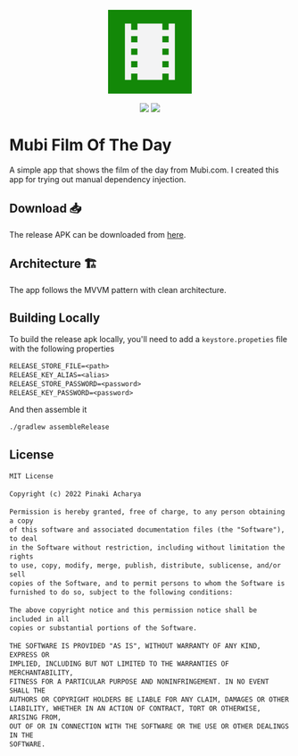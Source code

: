<p align="center">
<img src="ic_launcher-playstore.png" width = 150>
</p>

<p align="center">
  <a href="https://img.shields.io/badge/License-MIT-yellow.svg"><img src="https://img.shields.io/badge/License-MIT-yellow.svg"></a>
  <a href="https://badges.frapsoft.com/os/v2/open-source.svg?v=103"><img src="https://badges.frapsoft.com/os/v2/open-source.svg?v=103"></a>
</p>

# Mubi Film Of The Day

A simple app that shows the film of the day from Mubi.com. I created this app for trying out manual
dependency injection.

## Download 📥

The release APK can be downloaded from [here](https://github.com/Pinaki93/mubi-film-of-the-day/tree/main/apk).

## Architecture 🏗️

The app follows the MVVM pattern with clean architecture.

## Building Locally

To build the release apk locally, you'll need to add a `keystore.propeties` file with the following properties

```
RELEASE_STORE_FILE=<path>
RELEASE_KEY_ALIAS=<alias>
RELEASE_STORE_PASSWORD=<password>
RELEASE_KEY_PASSWORD=<password>
```

And then assemble it
```
./gradlew assembleRelease
```


## License

```
MIT License

Copyright (c) 2022 Pinaki Acharya

Permission is hereby granted, free of charge, to any person obtaining a copy
of this software and associated documentation files (the "Software"), to deal
in the Software without restriction, including without limitation the rights
to use, copy, modify, merge, publish, distribute, sublicense, and/or sell
copies of the Software, and to permit persons to whom the Software is
furnished to do so, subject to the following conditions:

The above copyright notice and this permission notice shall be included in all
copies or substantial portions of the Software.

THE SOFTWARE IS PROVIDED "AS IS", WITHOUT WARRANTY OF ANY KIND, EXPRESS OR
IMPLIED, INCLUDING BUT NOT LIMITED TO THE WARRANTIES OF MERCHANTABILITY,
FITNESS FOR A PARTICULAR PURPOSE AND NONINFRINGEMENT. IN NO EVENT SHALL THE
AUTHORS OR COPYRIGHT HOLDERS BE LIABLE FOR ANY CLAIM, DAMAGES OR OTHER
LIABILITY, WHETHER IN AN ACTION OF CONTRACT, TORT OR OTHERWISE, ARISING FROM,
OUT OF OR IN CONNECTION WITH THE SOFTWARE OR THE USE OR OTHER DEALINGS IN THE
SOFTWARE.
```
